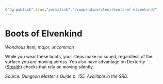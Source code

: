 ```yaml
---
{"dg-publish":true,"permalink":"/compendium/items/boots-of-elvenkind/","tags":["compendium/src/5e/dmg","item/rarity/uncommon","item/tier/major","item/wondrous"]}
---
```


# Boots of Elvenkind
*Wondrous Item, major, uncommon*  


While you wear these boots, your steps make no sound, regardless of the surface you are moving across. You also have advantage on Dexterity ([Stealth](rules/skills.md#Stealth)) checks that rely on moving silently.

*Source: Dungeon Master's Guide p. 155. Available in the SRD.*